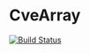 # CveArray

[![Build Status](https://dev.azure.com/cmart5000/MIMDSC/_apis/build/status/cmarttest2.CveArray?branchName=master)](https://dev.azure.com/cmart5000/MIMDSC/_build/latest?definitionId=2&branchName=master)
